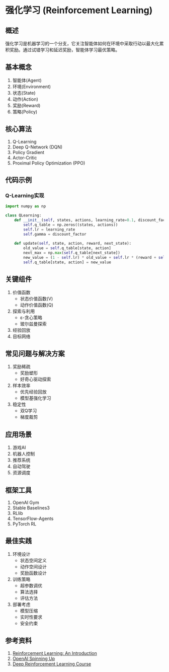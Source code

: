 # 强化学习 (Reinforcement Learning)

## 概述
强化学习是机器学习的一个分支，它关注智能体如何在环境中采取行动以最大化累积奖励。通过试错学习和延迟奖励，智能体学习最优策略。

## 基本概念
1. 智能体(Agent)
2. 环境(Environment)
3. 状态(State)
4. 动作(Action)
5. 奖励(Reward)
6. 策略(Policy)

## 核心算法
1. Q-Learning
2. Deep Q-Network (DQN)
3. Policy Gradient
4. Actor-Critic
5. Proximal Policy Optimization (PPO)

## 代码示例
### Q-Learning实现
```python
import numpy as np

class QLearning:
    def __init__(self, states, actions, learning_rate=0.1, discount_factor=0.95):
        self.q_table = np.zeros((states, actions))
        self.lr = learning_rate
        self.gamma = discount_factor
    
    def update(self, state, action, reward, next_state):
        old_value = self.q_table[state, action]
        next_max = np.max(self.q_table[next_state])
        new_value = (1 - self.lr) * old_value + self.lr * (reward + self.gamma * next_max)
        self.q_table[state, action] = new_value
```

## 关键组件
1. 价值函数
   - 状态价值函数(V)
   - 动作价值函数(Q)
2. 探索与利用
   - ε-贪心策略
   - 玻尔兹曼探索
3. 经验回放
4. 目标网络

## 常见问题与解决方案
1. 奖励稀疏
   - 奖励塑形
   - 好奇心驱动探索
2. 样本效率
   - 优先经验回放
   - 模型基强化学习
3. 稳定性
   - 双Q学习
   - 梯度裁剪

## 应用场景
1. 游戏AI
2. 机器人控制
3. 推荐系统
4. 自动驾驶
5. 资源调度

## 框架工具
1. OpenAI Gym
2. Stable Baselines3
3. RLlib
4. TensorFlow-Agents
5. PyTorch RL

## 最佳实践
1. 环境设计
   - 状态空间定义
   - 动作空间设计
   - 奖励函数设计
2. 训练策略
   - 超参数调优
   - 算法选择
   - 评估方法
3. 部署考虑
   - 模型压缩
   - 实时性要求
   - 安全约束

## 参考资料
1. [Reinforcement Learning: An Introduction](http://incompleteideas.net/book/the-book-2nd.html)
2. [OpenAI Spinning Up](https://spinningup.openai.com/)
3. [Deep Reinforcement Learning Course](https://huggingface.co/deep-rl-course/unit0/introduction)